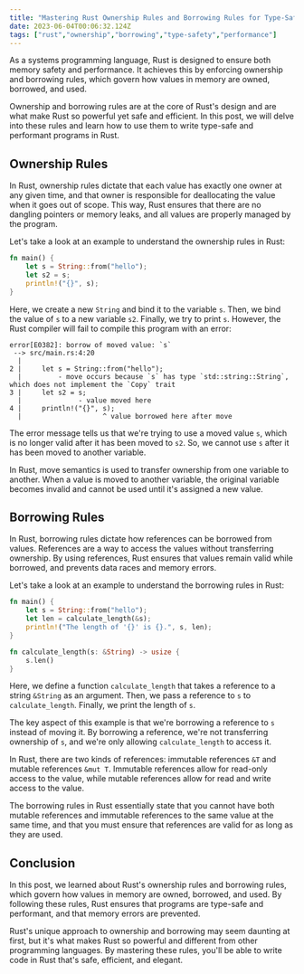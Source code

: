 ```yaml
---
title: "Mastering Rust Ownership Rules and Borrowing Rules for Type-Safe and Performant Programs"
date: 2023-06-04T00:06:32.124Z
tags: ["rust","ownership","borrowing","type-safety","performance"]
---
```



As a systems programming language, Rust is designed to ensure both memory safety and performance. It achieves this by enforcing ownership and borrowing rules, which govern how values in memory are owned, borrowed, and used.

Ownership and borrowing rules are at the core of Rust's design and are what make Rust so powerful yet safe and efficient. In this post, we will delve into these rules and learn how to use them to write type-safe and performant programs in Rust.

## Ownership Rules

In Rust, ownership rules dictate that each value has exactly one owner at any given time, and that owner is responsible for deallocating the value when it goes out of scope. This way, Rust ensures that there are no dangling pointers or memory leaks, and all values are properly managed by the program.

Let's take a look at an example to understand the ownership rules in Rust:

```rust
fn main() {
    let s = String::from("hello");
    let s2 = s;
    println!("{}", s);
}
```

Here, we create a new `String` and bind it to the variable `s`. Then, we bind the value of `s` to a new variable `s2`. Finally, we try to print `s`. However, the Rust compiler will fail to compile this program with an error:

```
error[E0382]: borrow of moved value: `s`
 --> src/main.rs:4:20
  |
2 |     let s = String::from("hello");
  |         - move occurs because `s` has type `std::string::String`, which does not implement the `Copy` trait
3 |     let s2 = s;
  |              - value moved here
4 |     println!("{}", s);
  |                    ^ value borrowed here after move
```

The error message tells us that we're trying to use a moved value `s`, which is no longer valid after it has been moved to `s2`. So, we cannot use `s` after it has been moved to another variable.

In Rust, move semantics is used to transfer ownership from one variable to another. When a value is moved to another variable, the original variable becomes invalid and cannot be used until it's assigned a new value.

## Borrowing Rules

In Rust, borrowing rules dictate how references can be borrowed from values. References are a way to access the values without transferring ownership. By using references, Rust ensures that values remain valid while borrowed, and prevents data races and memory errors.

Let's take a look at an example to understand the borrowing rules in Rust:

```rust
fn main() {
    let s = String::from("hello");
    let len = calculate_length(&s);
    println!("The length of '{}' is {}.", s, len);
}

fn calculate_length(s: &String) -> usize {
    s.len()
}
```

Here, we define a function `calculate_length` that takes a reference to a string `&String` as an argument. Then, we pass a reference to `s` to `calculate_length`. Finally, we print the length of `s`.

The key aspect of this example is that we're borrowing a reference to `s` instead of moving it. By borrowing a reference, we're not transferring ownership of `s`, and we're only allowing `calculate_length` to access it.

In Rust, there are two kinds of references: immutable references `&T` and mutable references `&mut T`. Immutable references allow for read-only access to the value, while mutable references allow for read and write access to the value.

The borrowing rules in Rust essentially state that you cannot have both mutable references and immutable references to the same value at the same time, and that you must ensure that references are valid for as long as they are used.

## Conclusion

In this post, we learned about Rust's ownership rules and borrowing rules, which govern how values in memory are owned, borrowed, and used. By following these rules, Rust ensures that programs are type-safe and performant, and that memory errors are prevented.

Rust's unique approach to ownership and borrowing may seem daunting at first, but it's what makes Rust so powerful and different from other programming languages. By mastering these rules, you'll be able to write code in Rust that's safe, efficient, and elegant.